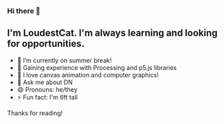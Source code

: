 ### Hi there 👋
## I'm LoudestCat. I'm always learning and looking for opportunities.

- 🔭 I’m currently on summer break!
- 🌱 Gaining experience with Processing and p5.js libraries
- 👯 I love canvas animation and computer graphics!
- 💬 Ask me about DN
- 😄 Pronouns: he/they
- ⚡ Fun fact: I'm 6ft tall

Thanks for reading!
